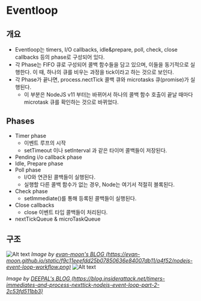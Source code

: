 # Eventloop

## 개요
- Eventloop는 timers, I/O callbacks, idle&prepare, poll, check, close callbacks 등의 phase로 구성되어 있다.
- 각 Phase는 FIFO 큐로 구성되어 콜백 함수들을 담고 있으며, 이들을 동기적으로 실행한다. 이 때, 하나의 큐를 비우는 과정을 tick이라고 하는 것으로 보인다.
- 각 Phase가 끝나면, process.nectTick 콜백 큐와 microtasks 큐(promise)가 실행된다.
  - 이 부분은 NodeJS v11 부터는 바뀌어서 하나의 콜백 함수 호출이 끝날 때마다 microtask 큐를 확인하는 것으로 바뀌었다.

## Phases
- Timer phase
  - 이벤트 루프의 시작
  - setTimeout 이나 setInterval 과 같은 타이머 콜백들이 저장된다.
- Pending i/o callback phase
- Idle, Prepare phase
- Poll phase
  - I/O와 연관된 콜백들이 실행된다.
  - 실행할 다른 콜백 함수가 없는 경우, Node는 여기서 적절히 블록된다.
- Check phase
  - setImmediate()를 통해 등록된 콜백들이 실행된다.
- Close callbacks
  - close 이벤트 타입 콜백들이 처리된다.
- nextTickQueue & microTaskQueue


## 구조
![Alt text](https://evan-moon.github.io/static/f9c11eeefdd25b07850636e84007db11/a4f52/nodejs-event-loop-workflow.png)
*Image by [evan-moon's BLOG (https://evan-moon.github.io/static/f9c11eeefdd25b07850636e84007db11/a4f52/nodejs-event-loop-workflow.png)](https://blog.insiderattack.net/timers-immediates-and-process-nexttick-nodejs-event-loop-part-2-2c53fd511bb3)*
![Alt text](https://miro.medium.com/max/1000/1*2yXbhvpf1kj5YT-m_fXgEQ.png)

*Image by [DEEPAL's BLOG (https://blog.insiderattack.net/timers-immediates-and-process-nexttick-nodejs-event-loop-part-2-2c53fd511bb3)](https://blog.insiderattack.net/timers-immediates-and-process-nexttick-nodejs-event-loop-part-2-2c53fd511bb3)*